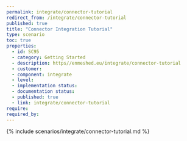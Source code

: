 ```yaml
---
permalink: integrate/connector-tutorial
redirect_from: /integrate/connector-tutorial
published: true
title: "Connector Integration Tutorial"
type: scenario
toc: true
properties:
  - id: SC95
  - category: Getting Started
  - description: https//enmeshed.eu/integrate/connector-tutorial
  - customer:
  - component: integrate
  - level:
  - implementation status:
  - documentation status:
  - published: true
  - link: integrate/connector-tutorial
require:
required_by:
---
```


{% include scenarios/integrate/connector-tutorial.md %}

